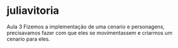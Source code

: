# juliavitoria
Aula 3
Fizemos a implementação de uma cenario e personagens, precisavamos fazer com que eles se movimentassem e criarmos um cenario para eles. 
